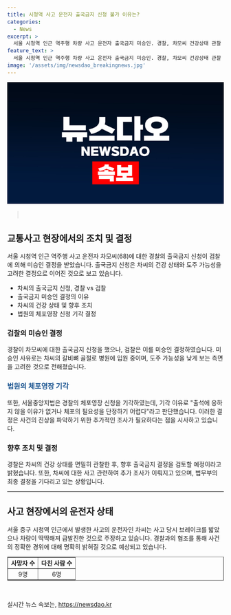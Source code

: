 ```yaml
---
title: 시청역 사고 운전자 출국금지 신청 불가 이유는?
categories:
  - News
excerpt: >
  서울 시청역 인근 역주행 차량 사고 운전자 출국금지 미승인. 경찰, 차모씨 건강상태 관찰 후 재신청 검토. 체포영장도 기각. 사건은 9명 사망, 6명 부상. 차씨는 급발진 주장 중.
feature_text: >
  서울 시청역 인근 역주행 차량 사고 운전자 출국금지 미승인. 경찰, 차모씨 건강상태 관찰 후 재신청 검토. 체포영장도 기각. 사건은 9명 사망, 6명 부상. 차씨는 급발진 주장 중.
image: '/assets/img/newsdao_breakingnews.jpg'
---
```


<p><img src="/assets/img/newsdao_breakingnews.jpg" alt="bookingtag 속보" /></p>

<blockquote><p data-ke-size="size16">&nbsp;</p></blockquote>

<h2 data-ke-size="size26">교통사고 현장에서의 조치 및 결정</h2>

<p data-ke-size="size16">서울 시청역 인근 역주행 사고 운전자 차모씨(68)에 대한 경찰의 출국금지 신청이 검찰에 의해 미승인 결정을 받았습니다. 출국금지 신청은 차씨의 건강 상태와 도주 가능성을 고려한 결정으로 이어진 것으로 보고 있습니다. </p>

<ul>
  <li>차씨의 출국금지 신청, 경찰 vs 검찰</li>
  <li>출국금지 미승인 결정의 이유</li>
  <li>차씨의 건강 상태 및 향후 조치</li>
  <li>법원의 체포영장 신청 기각 결정</li>
</ul>

<h3>검찰의 미승인 결정</h3>

<p data-ke-size="size16">경찰이 차모씨에 대한 출국금지 신청을 했으나, 검찰은 이를 미승인 결정하였습니다. 미승인 사유로는 차씨의 갈비뼈 골절로 병원에 입원 중이며, 도주 가능성을 낮게 보는 측면을 고려한 것으로 전해졌습니다.</p>

<h3><span style="color: #1a5490;">법원의 체포영장 기각</span></h3>

<p data-ke-size="size16">또한, 서울중앙지법은 경찰의 체포영장 신청을 기각하였는데, 기각 이유로 "출석에 응하지 않을 이유가 없거나 체포의 필요성을 단정하기 어렵다"라고 판단했습니다. 이러한 결정은 사건의 진상을 파악하기 위한 추가적인 조사가 필요하다는 점을 시사하고 있습니다.</p>

<h3>향후 조치 및 결정</h3>

<p data-ke-size="size16">경찰은 차씨의 건강 상태를 면밀히 관찰한 후, 향후 출국금지 결정을 검토할 예정이라고 밝혔습니다. 또한, 차씨에 대한 사고 관련하여 추가 조사가 이뤄지고 있으며, 법무부의 최종 결정을 기다리고 있는 상황입니다.</p>

<hr>

<h2 data-ke-size="size26">사고 현장에서의 운전자 상태</h2>

<p data-ke-size="size16">서울 중구 시청역 인근에서 발생한 사고의 운전자인 차씨는 사고 당시 브레이크를 밟았으나 차량이 딱딱해져 급발진한 것으로 주장하고 있습니다. 경찰과의 협조를 통해 사건의 정확한 경위에 대해 명확히 밝혀질 것으로 예상되고 있습니다.</p>

<table style="width: 100%;" border="1">
<tbody>
<tr>
<td style="text-align: center; height: 17px;"><b>사망자 수</b></td>
<td style="text-align: center; height: 17px;"><b>다친 사람 수</b></td>
</tr>
<tr>
<td style="text-align: center; height: 17px;">9명</td>
<td style="text-align: center; height: 17px;">6명</td>
</tr>
</tbody>
</table>

<p data-ke-size="size16">&nbsp;</p>
실시간 뉴스 속보는, <a href="https://newsdao.kr" rel="dofollow">https://newsdao.kr</a>


